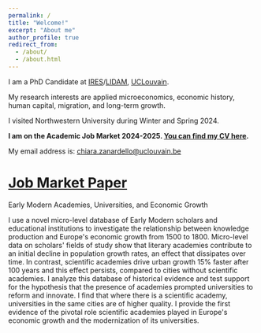 ```yaml
---
permalink: /
title: "Welcome!"
excerpt: "About me"
author_profile: true
redirect_from: 
  - /about/
  - /about.html
---
```


I am a PhD Candidate at [IRES](https://uclouvain.be/en/research-institutes/lidam/ires)/[LIDAM](https://uclouvain.be/en/research-institutes/lidam), [UCLouvain](https://uclouvain.be/en/index.html).

My research interests are applied microeconomics, economic history, human capital, migration, and long-term growth.

I visited Northwestern University during Winter and Spring 2024. 

**I am on the Academic Job Market 2024-2025. [You can find my CV here](https://chiarazanardello.github.io/files/zanardello_cv.pdf).**

My email address is: chiara.zanardello@uclouvain.be

[Job Market Paper](https://chiarazanardello.github.io/files/zanardello_jmp.pdf)
=====

Early Modern Academies, Universities, and Economic Growth

I use a novel micro-level database of Early Modern scholars and educational institutions to investigate the relationship between knowledge production and Europe's economic growth from 1500 to 1800. Micro-level data on scholars' fields of study show that literary academies contribute to an initial decline in population growth rates, an effect that dissipates over time. In contrast, scientific academies drive urban growth 15% faster after 100 years and this effect persists, compared to cities without scientific academies.
I analyze this database of historical evidence and test support for the hypothesis that the presence of academies prompted  universities to reform and innovate. I find that where there is a scientific academy, universities in the same cities are of higher quality. I provide the first evidence of the pivotal role scientific academies played in Europe's economic growth and the modernization of its universities.
